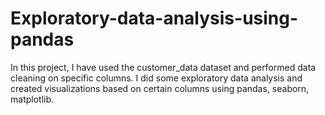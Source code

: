 # Exploratory-data-analysis-using-pandas

In this project, I have used the customer_data dataset and performed data cleaning on specific columns. I did some exploratory data analysis and created visualizations based on certain columns using pandas, seaborn, matplotlib. 
